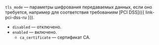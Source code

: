 `tls_mode` — параметры шифрования передаваемых данных, если оно требуется, например для соответствия требованиям [PCI DSS]({{ link-pci-dss-ru }}).

* `disabled` — отключено.
* `enabled` — включено.
    * `ca_certificate` — сертификат CA.
